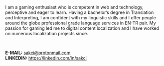 I am a gaming enthusiast who is competent in web and technology, perceptive and eager to learn. Having a bachelor’s degree in Translation and Interpreting, I am confident with my linguistic skills and I offer people around the globe professional grade language services in EN-TR pair. My passion for gaming led me to digital content localization and I have worked on numerous localization projects since.

<br>

**E-MAIL:** sakci@protonmail.com
<br>
**LINKEDIN:** https://linkedin.com/in/sakci
